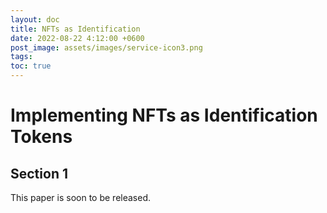 ```yaml
---
layout: doc
title: NFTs as Identification
date: 2022-08-22 4:12:00 +0600
post_image: assets/images/service-icon3.png
tags:
toc: true
---
```

<h1>Implementing NFTs as Identification Tokens </h1>

## Section 1
This paper is soon to be released.


